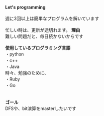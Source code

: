 **Let's programming**
<br>
<br>
週に3回以上は簡単なプログラムを解いています<br><br>
忙しい時は、更新が途切れます。
**理由**<br>
難しい問題だと、毎日続かないからです<br><br>
**使用しているプログラミング言語**<br>
・python<br>
・c++<br>
・Java<br>
時々、勉強のために、<br>
・Ruby<br>
・Go<br>
<br>
<br>
**ゴール**<br>
DFSや、bit演算をmasterしたいです
